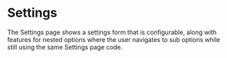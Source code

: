 # Settings

The Settings page shows a settings form that is configurable, along with features for nested options where the user navigates to sub options while still using the same Settings page code.
 